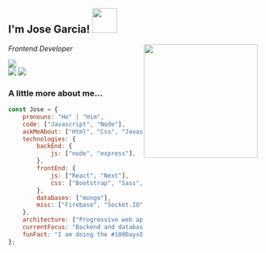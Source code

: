 <h2>I'm Jose Garcia! <img src="https://media.giphy.com/media/12oufCB0MyZ1Go/giphy.gif" width="50"></h2>
<img align='right' src="https://media.giphy.com/media/M9gbBd9nbDrOTu1Mqx/giphy.gif" width="230">
<p><em>Frontend Developer</em></p>

<a target="_blank" href="https://josegarcia.vercel.app/"><img src="https://img.shields.io/badge/-WEB-FF4088?style=for-the-badge&logo=Hugo&logoColor=white"></img></a>	
<a target="_blank" href="https://www.linkedin.com/in/jose-andres-garcia-montes-2985921b4/"><img src="https://img.shields.io/badge/-LinkedIn-0077B5?style=for-the-badge&logo=Linkedin&logoColor=white"></img></a>
<a target="_blank" href="mailto:Gorusuke123@gmail.com"><img src="https://img.shields.io/badge/-Gmail-D14836?style=for-the-badge&logo=Gmail&logoColor=white"></img></a>


### A little more about me...  

```javascript
const Jose = {
    pronouns: "He" | "Him",
    code: ["Javascript", "Node"],
    askMeAbout: ["Html", "Css", "Javascript"],
    technologies: {
        backEnd: {
            js: ["node", "express"],
        },
        frontEnd: {
            js: ["React", "Next"],
            css: ["Bootstrap", "Sass", "Materialize"]
        },
        databases: ["mongo"],
        misc: ["Firebase", "Socket.IO"]
    },
    architecture: ["Progressive web applications", "Single page applications"],
    currentFocus: "Backend and database technologies",
    funFact: "I am doing the #100DaysOfCode challenge focused on Node and mongo"
};
```


<!--
**Gorusuke/Gorusuke** is a ✨ _special_ ✨ repository because its `README.md` (this file) appears on your GitHub profile.

Here are some ideas to get you started:

- 🔭 I’m currently working on ...
- 🌱 I’m currently learning ...
- 👯 I’m looking to collaborate on ...
- 🤔 I’m looking for help with ...
- 💬 Ask me about ...
- 📫 How to reach me: ...
- 😄 Pronouns: ...
- ⚡ Fun fact: ...
-->
